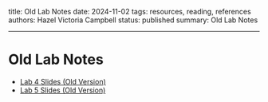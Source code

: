 title: Old Lab Notes
date: 2024-11-02
tags: resources, reading, references
authors: Hazel Victoria Campbell
status: published
summary: Old Lab Notes

----

# Old Lab Notes

* [Lab 4 Slides (Old Version)]({attach}notes/Lab4.pdf)
* [Lab 5 Slides (Old Version)]({attach}notes/Lab5.pdf)